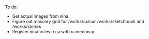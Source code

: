 
To do:
- Get actual images from nina
- Figure out masonry grid for /works/colour /works/sketchbook and /works/stories
- Register ninatostevin.ca with namecheap 